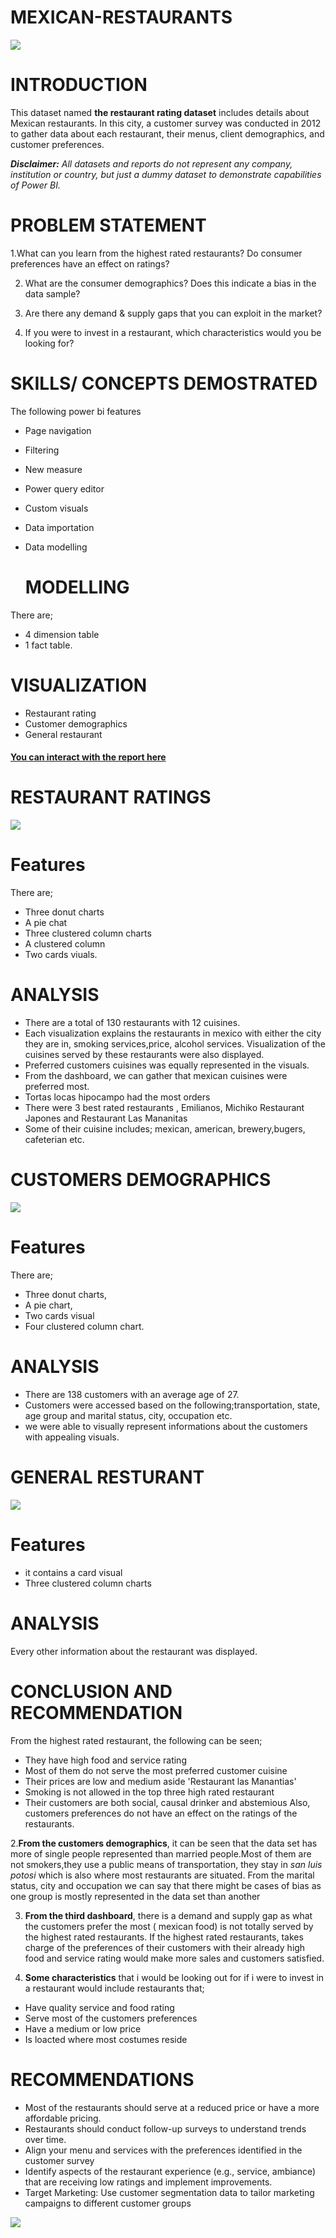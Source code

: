 # MEXICAN-RESTAURANTS

![](introduction_picture.jpg)

# INTRODUCTION

This dataset named **the restaurant rating dataset** includes details about Mexican restaurants. In this city, a customer survey was conducted in 2012 to gather data about each restaurant, their menus, client demographics, and customer preferences.

**_Disclaimer:_** _All datasets and reports do not represent any company, institution or country, but just a dummy dataset to demonstrate capabilities of Power BI._

# PROBLEM STATEMENT
1.What can you learn from the highest rated restaurants? Do consumer preferences have an effect on ratings?

2. What are the consumer demographics? Does this indicate a bias in the data sample? 

3. Are there any demand & supply gaps that you can exploit in the market? 

4. If you were to invest in a restaurant, which characteristics would you be looking for?

# SKILLS/ CONCEPTS DEMOSTRATED
 The following power bi features
- Page navigation 
- Filtering
- New measure
- Power query editor 
- Custom visuals
- Data importation
- Data modelling

  # MODELLING
There are;
- 4 dimension table 
- 1 fact table.
  
# VISUALIZATION
- Restaurant rating
- Customer demographics
- General restaurant

 #### [You can interact with the report here](file:///C:/Users/USER/AppData/Local/Temp/Power%20BI%20Desktop/print-job-acaa7b90-79a7-41c3-9ae9-f95df2527430/CAPSTONE%20P2.pdf)

  

 # RESTAURANT RATINGS
 ![](restaurant_rating.png)
 
# Features
There are;
- Three donut charts
- A pie chat
- Three clustered column charts
- A clustered column
- Two cards viuals.

# ANALYSIS
- There are a total of 130 restaurants with 12 cuisines.
- Each visualization explains the restaurants in mexico with either the city they are in, smoking services,price, alcohol services. Visualization of the cuisines served by these restaurants were also displayed.
- Preferred customers cuisines was equally represented in  the visuals.
- From the dashboard, we can gather that mexican cuisines were preferred most.
- Tortas locas hipocampo had the most orders 
- There were 3 best rated restaurants , Emilianos, Michiko Restaurant Japones and Restaurant Las Mananitas 
- Some of their cuisine includes; mexican, american, brewery,bugers, cafeterian etc.

# CUSTOMERS DEMOGRAPHICS
![](customers_demo.png)

# Features 
There are;
- Three donut charts,
- A pie chart,
- Two cards visual
- Four clustered column chart.

# ANALYSIS

- There are 138 customers with  an average age of 27.
- Customers were accessed based on the following;transportation, state, age group and marital status, city, occupation etc.
-  we were able to visually represent informations about the customers with appealing visuals.

 # GENERAL RESTURANT 
 ![](general_dashboard.png)
# Features 
- it contains a card visual
- Three clustered column charts

# ANALYSIS
Every other information about the restaurant was displayed.
# CONCLUSION AND RECOMMENDATION 
From the highest rated restaurant, the following can be seen;
- They have high food and service rating
- Most of them do not serve the most  preferred customer cuisine
- Their prices are low and medium aside 'Restaurant las Manantias'
- Smoking is not allowed in the top three high rated restaurant
- Their customers are both social, causal drinker and abstemious 
   Also, customers preferences do not have an effect on the ratings of the restaurants.
        
2.**From the customers demographics**, it can be seen that the data set has more of single people represented than married people.Most of them  are not smokers,they use a public means of transportation, they stay in *san luis potosi* which is also where most restaurants are situated.  From the marital status, city and occupation we can say that there might be cases of bias as one group is mostly represented in the data set than another

3. **From the third dashboard**, there is a demand and supply gap as what the customers prefer the most ( mexican food) is not totally served by the highest rated restaurants. 
If the highest rated restaurants, takes charge of the preferences of their customers with their already high food and service rating would make more sales and customers satisfied.

 4.  **Some characteristics** that i would be looking out for if i were to invest in a restaurant would include  restaurants that;
- Have quality service and food rating
- Serve most of the customers preferences 
- Have a medium or low price
- Is loacted where most costumes reside
  
# RECOMMENDATIONS
 - Most of the restaurants should serve at a reduced price or have a more affordable pricing.
 - Restaurants should conduct follow-up surveys to understand trends over time.
 - Align your menu and services with the preferences identified in the customer survey
- Identify aspects of the restaurant experience (e.g., service, ambiance) that are receiving low ratings and implement improvements.
- Target Marketing: Use customer segmentation data to tailor marketing campaigns to different customer groups

![](thank_you.jpg)




